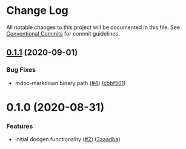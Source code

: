 # Change Log

All notable changes to this project will be documented in this file.
See [Conventional Commits](https://conventionalcommits.org) for commit guidelines.

## [0.1.1](https://github.com/microfleet/docgen/compare/@microfleet/schema-tools@0.1.0...@microfleet/schema-tools@0.1.1) (2020-09-01)


### Bug Fixes

* mdoc-markdown binary path ([#4](https://github.com/microfleet/docgen/issues/4)) ([cbbf501](https://github.com/microfleet/docgen/commit/cbbf5015ef732b6501f03cb4e8d097905530aecf))





# 0.1.0 (2020-08-31)


### Features

* initial docgen functionality ([#2](https://github.com/microfleet/docgen/issues/2)) ([3aaadba](https://github.com/microfleet/docgen/commit/3aaadbab1b86ff27bc6f991bd43a92c7e928e535))
